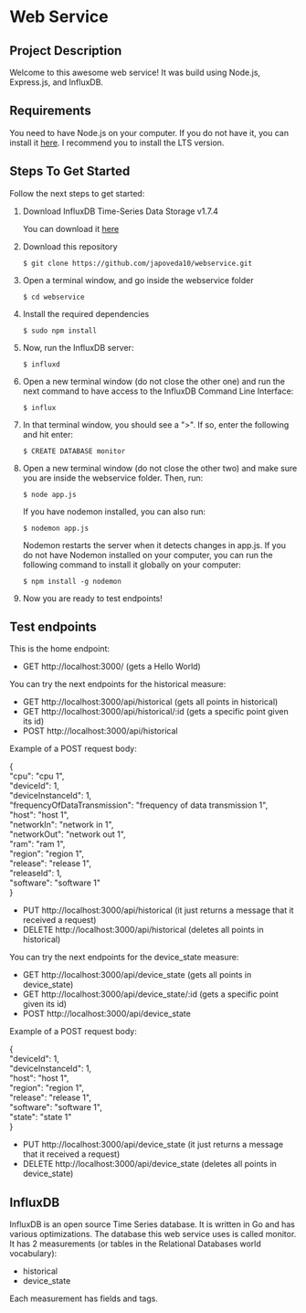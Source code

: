 # Web Service

## Project Description

Welcome to this awesome web service! It was build using Node.js, Express.js, and InfluxDB.

## Requirements

You need to have Node.js on your computer. If you do not have it, you can install it [here](https://nodejs.org/es/). I recommend you to install the LTS version.

## Steps To Get Started

Follow the next steps to get started:

1. Download InfluxDB Time-Series Data Storage v1.7.4

    You can download it [here](https://portal.influxdata.com/downloads/)

2. Download this repository

    `$ git clone https://github.com/japoveda10/webservice.git`

3. Open a terminal window, and go inside the webservice folder

    `$ cd webservice`

4. Install the required dependencies

    `$ sudo npm install`

5. Now, run the InfluxDB server:

    `$ influxd`

6. Open a new terminal window (do not close the other one) and run the next command to have access to the InfluxDB Command Line Interface:

    `$ influx`
    
7. In that terminal window, you should see a ">". If so, enter the following and hit enter:

    `$ CREATE DATABASE monitor`

8. Open a new terminal window (do not close the other two) and make sure you are inside the webservice folder. Then, run:

    `$ node app.js`
    
    If you have nodemon installed, you can also run:
    
    `$ nodemon app.js`
    
    Nodemon restarts the server when it detects changes in app.js. If you do not have Nodemon installed on your computer, you can run the following command to install it globally on your computer:
    
    `$ npm install -g nodemon`

9. Now you are ready to test endpoints!

## Test endpoints

This is the home endpoint:

* GET http://localhost:3000/ (gets a Hello World)

You can try the next endpoints for the historical measure:

* GET http://localhost:3000/api/historical (gets all points in historical)
* GET http://localhost:3000/api/historical/:id (gets a specific point given its id)
* POST http://localhost:3000/api/historical

Example of a POST request body:

{<br />
    "cpu": "cpu 1",<br />
    "deviceId": 1,<br />
    "deviceInstanceId": 1,<br />
    "frequencyOfDataTransmission": "frequency of data transmission 1",<br />
    "host": "host 1",<br />
    "networkIn": "network in 1",<br />
    "networkOut": "network out 1",<br />
    "ram": "ram 1",<br />
    "region": "region 1",<br />
    "release": "release 1",<br />
    "releaseId": 1,<br />
    "software": "software 1"<br />
}

* PUT http://localhost:3000/api/historical (it just returns a message that it received a request)
* DELETE http://localhost:3000/api/historical (deletes all points in historical)


You can try the next endpoints for the device_state measure:

* GET http://localhost:3000/api/device_state (gets all points in device_state)
* GET http://localhost:3000/api/device_state/:id (gets a specific point given its id)
* POST http://localhost:3000/api/device_state

Example of a POST request body:

{<br />
    "deviceId": 1,<br />
    "deviceInstanceId": 1,<br />
    "host": "host 1",<br />
    "region": "region 1",<br />
    "release": "release 1",<br />
    "software": "software 1",<br />
    "state": "state 1"<br />
}

* PUT http://localhost:3000/api/device_state (it just returns a message that it received a request)
* DELETE http://localhost:3000/api/device_state (deletes all points in device_state)


## InfluxDB

InfluxDB is an open source Time Series database. It is written in Go and has various optimizations. The database this web service uses is called monitor. It has 2 measurements (or tables in the Relational Databases world vocabulary):

- historical
- device_state

Each measurement has fields and tags.

